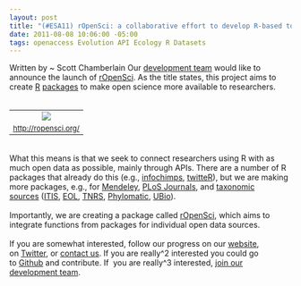 ```yaml
--- 
layout: post
title: "(#ESA11) rOpenSci: a collaborative effort to develop R-based tools for facilitating Open Science"
date: 2011-08-08 10:06:00 -05:00
tags: openaccess Evolution API Ecology R Datasets
---
```


Written by ~ Scott Chamberlain
Our&nbsp;<a href="http://ropensci.org/developers/">development team</a>&nbsp;would like to announce the launch of&nbsp;<a href="http://ropensci.org/">rOpenSci</a>. As the title states, this project aims to create&nbsp;<a href="http://www.r-project.org/">R</a>&nbsp;<a href="http://cran.r-project.org/web/packages/available_packages_by_name.html">packages</a>&nbsp;to make open science more available to researchers.<br /><br /><table align="center" cellpadding="0" cellspacing="0" class="tr-caption-container" style="margin-left: auto; margin-right: auto; text-align: center;"><tbody>
<tr><td style="text-align: center;"><a href="http://1.bp.blogspot.com/-9YIk1e1liUU/Tj8YAoOPyQI/AAAAAAAAElQ/9gCMQ8CJORI/s1600/ropensci.png" imageanchor="1" style="margin-left: auto; margin-right: auto;"><img border="0" src="http://1.bp.blogspot.com/-9YIk1e1liUU/Tj8YAoOPyQI/AAAAAAAAElQ/9gCMQ8CJORI/s1600/ropensci.png" /></a></td></tr>
<tr><td class="tr-caption" style="font-size: 13px; text-align: center;"><a href="http://ropensci.org/">http://ropensci.org/</a></td></tr>
</tbody></table><br />What this means is that we seek to connect researchers using R with as much open data as possible, mainly through APIs. There are a number of R packages that already do this (e.g.,&nbsp;<a href="http://cran.r-project.org/web/packages/infochimps/index.html">infochimps</a>,&nbsp;<a href="http://cran.r-project.org/web/packages/twitteR/index.html">twitteR</a>), but we are making more packages, e.g., for&nbsp;<a href="https://github.com/cboettig/RMendeley">Mendeley</a>,&nbsp;<a href="https://github.com/SChamberlain/rplos">PLoS Journals</a>, and&nbsp;<a href="https://github.com/SChamberlain/taxize_">taxonomic sources</a>&nbsp;(<a href="http://www.itis.gov/">ITIS</a>,&nbsp;<a href="http://www.eol.org/">EOL</a>,&nbsp;<a href="http://tnrs.iplantcollaborative.org/">TNRS</a>,&nbsp;<a href="http://www.phylodiversity.net/phylomatic/">Phylomatic</a>,&nbsp;<a href="http://www.ubio.org/">UBio</a>).<br /><br />Importantly, we are creating a package called&nbsp;<a href="http://ropensci.org/">rOpenSci</a>, which aims to integrate functions from packages for individual open data sources.<br /><br />If you are somewhat interested, follow our progress on our&nbsp;<a href="http://ropensci.org/">website</a>, on&nbsp;<a href="http://twitter.com/#!/rOpenSci">Twitter</a>, or&nbsp;<a href="http://ropensci.org/contact/">contact us</a>. If you are really^2 interested you could go to&nbsp;<a href="https://github.com/">Github</a>&nbsp;and contribute. If &nbsp;you are really^3 interested,&nbsp;<a href="http://ropensci.org/developers/">join our development team</a>.
